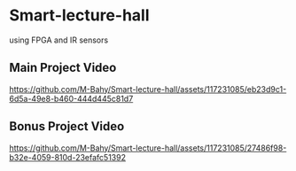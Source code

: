 # Smart-lecture-hall

using FPGA and IR sensors

## Main Project Video

https://github.com/M-Bahy/Smart-lecture-hall/assets/117231085/eb23d9c1-6d5a-49e8-b460-444d445c81d7

## Bonus Project Video

https://github.com/M-Bahy/Smart-lecture-hall/assets/117231085/27486f98-b32e-4059-810d-23efafc51392
